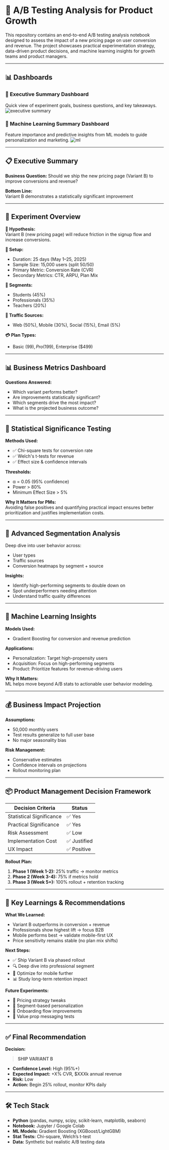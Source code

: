# 🚀 A/B Testing Analysis for Product Growth

This repository contains an end-to-end A/B testing analysis notebook designed to assess the impact of a new pricing page on user conversion and revenue. The project showcases practical experimentation strategy, data-driven product decisions, and machine learning insights for growth teams and product managers.

---
## 📊 Dashboards

### 📍 Executive Summary Dashboard  
Quick view of experiment goals, business questions, and key takeaways.
![executive summary](https://github.com/user-attachments/assets/3f95df7f-bdf1-49b6-aec9-dc6147d3149d)


### 🤖 Machine Learning Summary Dashboard
Feature importance and predictive insights from ML models to guide personalization and marketing.
![ml](https://github.com/user-attachments/assets/dc565aa5-9c91-4766-909c-6b92e5d2afa2)



___

## 📋 Executive Summary

**Business Question:** Should we ship the new pricing page (Variant B) to improve conversions and revenue?

**Bottom Line:**  
Variant B demonstrates a statistically significant improvement 


---

## 🎯 Experiment Overview

**🧪 Hypothesis:**  
Variant B (new pricing page) will reduce friction in the signup flow and increase conversions.

**📌 Setup:**
- Duration: 25 days (May 1–25, 2025)  
- Sample Size: 15,000 users (split 50/50)  
- Primary Metric: Conversion Rate (CVR)  
- Secondary Metrics: CTR, ARPU, Plan Mix  

**👥 Segments:**
- Students (45%)  
- Professionals (35%)  
- Teachers (20%)  

**📲 Traffic Sources:**
- Web (50%), Mobile (30%), Social (15%), Email (5%)

**💳 Plan Types:**
- Basic ($99), Pro ($199), Enterprise ($499)

---

## 📊 Business Metrics Dashboard

**Questions Answered:**
- Which variant performs better?
- Are improvements statistically significant?
- Which segments drive the most impact?
- What is the projected business outcome?

---

## 🔬 Statistical Significance Testing

**Methods Used:**
- ✅ Chi-square tests for conversion rate  
- ✅ Welch's t-tests for revenue  
- ✅ Effect size & confidence intervals  

**Thresholds:**
- α = 0.05 (95% confidence)  
- Power > 80%  
- Minimum Effect Size > 5%

**Why It Matters for PMs:**  
Avoiding false positives and quantifying practical impact ensures better prioritization and justifies implementation costs.

---

## 🔎 Advanced Segmentation Analysis

Deep dive into user behavior across:

- User types  
- Traffic sources  
- Conversion heatmaps by segment + source  

**Insights:**
- Identify high-performing segments to double down on  
- Spot underperformers needing attention  
- Understand traffic quality differences

---

## 🤖 Machine Learning Insights

**Models Used:**
- Gradient Boosting for conversion and revenue prediction

**Applications:**
- Personalization: Target high-propensity users  
- Acquisition: Focus on high-performing segments  
- Product: Prioritize features for revenue-driving users

**Why It Matters:**  
ML helps move beyond A/B stats to actionable user behavior modeling.

---

## 💰 Business Impact Projection

**Assumptions:**
- 50,000 monthly users  
- Test results generalize to full user base  
- No major seasonality bias  

**Risk Management:**
- Conservative estimates  
- Confidence intervals on projections  
- Rollout monitoring plan

---

## 📦 Product Management Decision Framework

| Decision Criteria         | Status  |
|--------------------------|---------|
| Statistical Significance | ✅ Yes  |
| Practical Significance   | ✅ Yes  |
| Risk Assessment          | ✅ Low  |
| Implementation Cost      | ✅ Justified |
| UX Impact                | ✅ Positive |

**Rollout Plan:**
1. **Phase 1 (Week 1-2):** 25% traffic → monitor metrics  
2. **Phase 2 (Week 3-4):** 75% if metrics hold  
3. **Phase 3 (Week 5+):** 100% rollout + retention tracking

---

## 🧠 Key Learnings & Recommendations

**What We Learned:**
- Variant B outperforms in conversion + revenue
- Professionals show highest lift → focus B2B
- Mobile performs best → validate mobile-first UX
- Price sensitivity remains stable (no plan mix shifts)

**Next Steps:**
- ✅ Ship Variant B via phased rollout  
- 🔍 Deep dive into professional segment  
- 📱 Optimize for mobile further  
- 📊 Study long-term retention impact

**Future Experiments:**
- 💸 Pricing strategy tweaks  
- 🧬 Segment-based personalization  
- 🚀 Onboarding flow improvements  
- 💬 Value prop messaging tests

---

## ✅ Final Recommendation

**Decision:**  
> **SHIP VARIANT B**

- **Confidence Level:** High (95%+)  
- **Expected Impact:** +X% CVR, $XXXk annual revenue  
- **Risk:** Low  
- **Action:** Begin 25% rollout, monitor KPIs daily  

---


## 🛠️ Tech Stack

- **Python** (pandas, numpy, scipy, scikit-learn, matplotlib, seaborn)
- **Notebook:** Jupyter / Google Colab
- **ML Models:** Gradient Boosting (XGBoost/LightGBM)
- **Stat Tests:** Chi-square, Welch’s t-test
- **Data:** Synthetic but realistic A/B testing data


